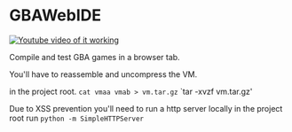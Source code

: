 # GBAWebIDE

[![Youtube video of it working](https://img.youtube.com/vi/WXM6rbmudyM/0.jpg)](https://www.youtube.com/watch?v=WXM6rbmudyM)

Compile and test GBA games in a browser tab.

You'll have to reassemble and uncompress the VM.

in the project root.
`cat vmaa vmab > vm.tar.gz`
`tar -xvzf vm.tar.gz'


Due to XSS prevention you'll need to run a http server locally
in the project root run
`python -m SimpleHTTPServer`
